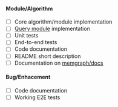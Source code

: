 <!--- TITLE -->

#### Module/Algorithm
- [ ] Core algorithm/module implementation
- [ ] [Query module](https://memgraph.com/docs/memgraph/reference-guide/query-modules) implementation
- [ ] Unit tests
- [ ] End-to-end tests
- [ ] Code documentation
- [ ] README short description
- [ ] Documentation on [memgraph/docs](https://github.com/memgraph/docs)

#### Bug/Enhacement

<!--- Write the problem description and propose how to solve it -->

- [ ] Code documentation
- [ ] Working E2E tests
